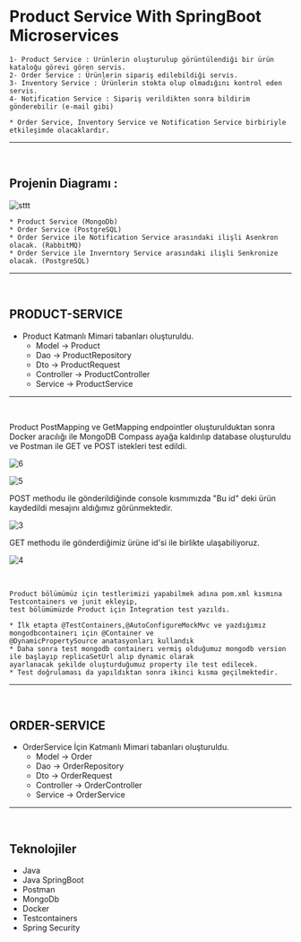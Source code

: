 # Product Service With SpringBoot Microservices

    1- Product Service : Ürünlerin oluşturulup görüntülendiği bir ürün kataloğu görevi gören servis. 
    2- Order Service : Ürünlerin sipariş edilebildiği servis.
    3- Inventory Service : Ürünlerin stokta olup olmadığını kontrol eden servis. 
    4- Notification Service : Sipariş verildikten sonra bildirim gönderebilir (e-mail gibi)

    * Order Service, Inventory Service ve Notification Service birbiriyle etkileşimde olacaklardır.

   <hr> <br>

 ## Projenin Diagramı : 
    
   ![sttt](https://user-images.githubusercontent.com/96151920/176319634-fc40477c-f40e-4304-bb74-555b03d5ed96.JPG)
    
    * Product Service (MongoDb)
    * Order Service (PostgreSQL)
    * Order Service ile Notification Service arasındaki ilişli Asenkron olacak. (RabbitMQ)
    * Order Service ile Inverntory Service arasındaki ilişli Senkronize olacak. (PostgreSQL)

<hr> <br>

## PRODUCT-SERVICE

* Product Katmanlı Mimari tabanları oluşturuldu. 
  * Model -> Product
  * Dao -> ProductRepository 
  * Dto -> ProductRequest
  * Controller -> ProductController
  * Service -> ProductService 

<hr><br>

Product PostMapping ve GetMapping endpointler oluşturulduktan sonra Docker aracılığı ile MongoDB Compass ayağa kaldırılıp database oluşturuldu ve Postman ile GET ve POST istekleri test edildi. <br>

![6](https://user-images.githubusercontent.com/96151920/176447274-a231df89-e064-455f-a986-1855a3cbd8ef.JPG)


![5](https://user-images.githubusercontent.com/96151920/176447320-ad50b437-8ac5-4600-93aa-dca5fb9665e7.JPG)


POST methodu ile gönderildiğinde console kısmımızda "Bu id" deki ürün kaydedildi mesajını aldığımız görünmektedir.

![3](https://user-images.githubusercontent.com/96151920/176445459-55fead6c-94a0-44f0-a183-b166ca5405e2.JPG)


GET methodu ile gönderdiğimiz ürüne id'si ile birlikte ulaşabiliyoruz. 

![4](https://user-images.githubusercontent.com/96151920/176445849-e5c56702-5e6c-4de9-bbc5-91c432f5d518.JPG)


<br>

    Product bölümümüz için testlerimizi yapabilmek adına pom.xml kısmına Testcontainers ve junit ekleyip,
    test bölümümüzde Product için Integration test yazıldı.

    * İlk etapta @TestContainers,@AutoConfigureMockMvc ve yazdığımız mongodbcontainerı için @Container ve 
    @DynamicPropertySource anatasyonları kullandık
    * Daha sonra test mongodb containerı vermiş olduğumuz mongodb version ile başlayıp replicaSetUrl alıp dynamic olarak 
    ayarlanacak şekilde oluşturduğumuz property ile test edilecek. 
    * Test doğrulaması da yapıldıktan sonra ikinci kısma geçilmektedir.
    
<hr><br>

## ORDER-SERVICE

* OrderService İçin Katmanlı Mimari tabanları oluşturuldu. 
  * Model -> Order
  * Dao -> OrderRepository 
  * Dto -> OrderRequest
  * Controller -> OrderController
  * Service -> OrderService 

<hr><br>





## Teknolojiler

* Java
* Java SpringBoot
* Postman
* MongoDb
* Docker
* Testcontainers
* Spring Security 
